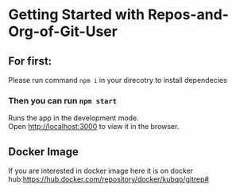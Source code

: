 # Getting Started with Repos-and-Org-of-Git-User

## For first:

Please run command `npm i` in your direcotry to install dependecies

### Then you can run `npm start`

Runs the app in the development mode.\
Open [http://localhost:3000](http://localhost:3000) to view it in the browser.

## Docker Image
If you are interested in docker image here it is on docker hub:https://hub.docker.com/repository/docker/kubqo/gitrep#
